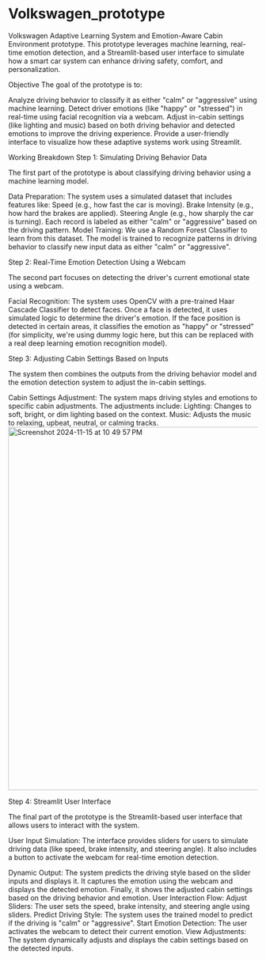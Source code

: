 # Volkswagen_prototype

Volkswagen Adaptive Learning System and Emotion-Aware Cabin Environment prototype. This prototype leverages machine learning, real-time emotion detection, and a Streamlit-based user interface to simulate how a smart car system can enhance driving safety, comfort, and personalization.

Objective
The goal of the prototype is to:

Analyze driving behavior to classify it as either "calm" or "aggressive" using machine learning.
Detect driver emotions (like "happy" or "stressed") in real-time using facial recognition via a webcam.
Adjust in-cabin settings (like lighting and music) based on both driving behavior and detected emotions to improve the driving experience.
Provide a user-friendly interface to visualize how these adaptive systems work using Streamlit.

Working Breakdown
Step 1: Simulating Driving Behavior Data

The first part of the prototype is about classifying driving behavior using a machine learning model.

Data Preparation:
The system uses a simulated dataset that includes features like:
Speed (e.g., how fast the car is moving).
Brake Intensity (e.g., how hard the brakes are applied).
Steering Angle (e.g., how sharply the car is turning).
Each record is labeled as either "calm" or "aggressive" based on the driving pattern.
Model Training:
We use a Random Forest Classifier to learn from this dataset.
The model is trained to recognize patterns in driving behavior to classify new input data as either "calm" or "aggressive".

Step 2: Real-Time Emotion Detection Using a Webcam

The second part focuses on detecting the driver's current emotional state using a webcam.

Facial Recognition:
The system uses OpenCV with a pre-trained Haar Cascade Classifier to detect faces.
Once a face is detected, it uses simulated logic to determine the driver's emotion.
If the face position is detected in certain areas, it classifies the emotion as "happy" or "stressed" (for simplicity, we're using dummy logic here, but this can be replaced with a real deep learning emotion recognition model).

Step 3: Adjusting Cabin Settings Based on Inputs

The system then combines the outputs from the driving behavior model and the emotion detection system to adjust the in-cabin settings.

Cabin Settings Adjustment:
The system maps driving styles and emotions to specific cabin adjustments.
The adjustments include:
Lighting: Changes to soft, bright, or dim lighting based on the context.
Music: Adjusts the music to relaxing, upbeat, neutral, or calming tracks.
<img width="735" alt="Screenshot 2024-11-15 at 10 49 57 PM" src="https://github.com/user-attachments/assets/70bacb70-410d-4fde-b204-3cc9d02e44ef">


Step 4: Streamlit User Interface

The final part of the prototype is the Streamlit-based user interface that allows users to interact with the system.

User Input Simulation:
The interface provides sliders for users to simulate driving data (like speed, brake intensity, and steering angle).
It also includes a button to activate the webcam for real-time emotion detection.

Dynamic Output:
The system predicts the driving style based on the slider inputs and displays it.
It captures the emotion using the webcam and displays the detected emotion.
Finally, it shows the adjusted cabin settings based on the driving behavior and emotion.
User Interaction Flow:
Adjust Sliders: The user sets the speed, brake intensity, and steering angle using sliders.
Predict Driving Style: The system uses the trained model to predict if the driving is "calm" or "aggressive".
Start Emotion Detection: The user activates the webcam to detect their current emotion.
View Adjustments: The system dynamically adjusts and displays the cabin settings based on the detected inputs.
